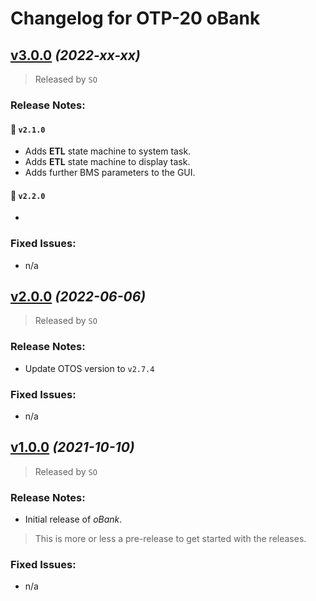 # Changelog for OTP-20 oBank
## [v3.0.0](https://github.com/SebastianOberschwendtner/OTP20_oBank/releases/tag/v3.0.0) *(2022-xx-xx)*

>Released by `SO`

### Release Notes:
#### :bookmark: `v2.1.0`
- Adds **ETL** state machine to system task.
- Adds **ETL** state machine to display task.
- Adds further BMS parameters to the GUI.
#### :bookmark: `v2.2.0`
-

### Fixed Issues:

- n/a

## [v2.0.0](https://github.com/SebastianOberschwendtner/OTP20_oBank/releases/tag/v2.0.0) *(2022-06-06)*

>Released by `SO`

### Release Notes:
- Update OTOS version to `v2.7.4`

### Fixed Issues:

- n/a

## [v1.0.0](https://github.com/SebastianOberschwendtner/OTP20_oBank/releases/tag/v1.0.0) *(2021-10-10)*

>Released by `SO`

### Release Notes:
- Initial release of *oBank*.

> This is more or less a pre-release to get started with the releases.

### Fixed Issues:

- n/a
